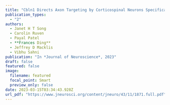 ```yaml
---
title: "Cbln1 Directs Axon Targeting by Corticospinal Neurons Specifically toward Thoraco-Lumbar Spinal Cord"
publication_types:
  - "2"
authors:
  - Janet H T Song
  - Carolin Ruven
  - Payal Patel
  - **Frances Ding**
  - Jeffrey D Macklis
  - Vibhu Sahni
publication: "In *Journal of Neuroscience*, 2023"
draft: false
featured: false
image:
  filename: featured
  focal_point: Smart
  preview_only: false
date: 2023-03-15T03:34:43.928Z
url_pdf: "https://www.jneurosci.org/content/jneuro/43/11/1871.full.pdf"
---
```

